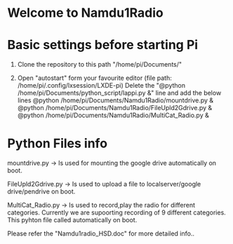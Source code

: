 #  Welcome to Namdu1Radio 

# Basic settings before starting Pi
1. Clone the repository to this path "/home/pi/Documents/"

2. Open "autostart" form your favourite editor (file path: /home/pi/.config/lxsession/LXDE-pi)
   Delete the "@python /home/pi/Documents/python_script/lappi.py &" line and add the below lines
   @python /home/pi/Documents/Namdu1Radio/mountdrive.py &
   @python /home/pi/Documents/Namdu1Radio/FileUpld2Gdrive.py &
   @python /home/pi/Documents/Namdu1Radio/MultiCat_Radio.py &
   
# Python Files info 
  mountdrive.py -> Is used for mounting the google drive automatically on boot.
  
  FileUpld2Gdrive.py -> Is used to upload a file to localserver/google drive/pendrive on boot.
  
  MultiCat_Radio.py -> Is used to record,play the radio for different categories. Currently we are supoorting recording of 9 different categories. This pyhton file called   automatically on boot.
  
Please refer the "Namdu1radio_HSD.doc" for more detailed info..
